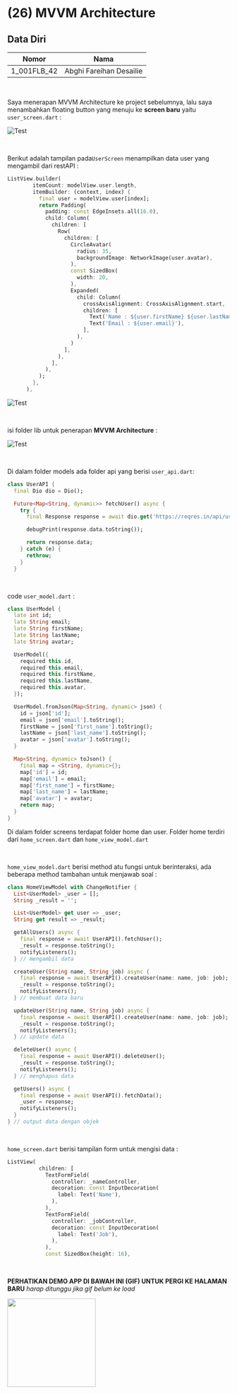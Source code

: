 # (26) MVVM Architecture

## Data Diri

| Nomor       | Nama                    |
| ----------- | ----------------------- |
| 1_001FLB_42 | Abghi Fareihan Desailie |

<br>

Saya menerapan MVVM Architecture ke project sebelumnya, lalu saya menambahkan floating button yang menuju ke **screen baru** yaitu `user_screen.dart` :

![Test](../screenshots/ss_home.png)

<br>

Berikut adalah tampilan pada`UserScreen` menampilkan data user yang mengambil dari restAPI :

```dart
ListView.builder(
        itemCount: modelView.user.length,
        itemBuilder: (context, index) {
          final user = modelView.user[index];
          return Padding(
            padding: const EdgeInsets.all(16.0),
            child: Column(
              children: [
                Row(
                  children: [
                    CircleAvatar(
                      radius: 35,
                      backgroundImage: NetworkImage(user.avatar),
                    ),
                    const SizedBox(
                      width: 20,
                    ),
                    Expanded(
                      child: Column(
                        crossAxisAlignment: CrossAxisAlignment.start,
                        children: [
                          Text('Name : ${user.firstName} ${user.lastName}'),
                          Text('Email : ${user.email}'),
                        ],
                      ),
                    )
                  ],
                ),
              ],
            ),
          );
        },
      ),
```

![Test](../screenshots/ss_user.png)

<br>

isi folder lib untuk penerapan **MVVM Architecture** :

![Test](../screenshots/ss_lib.png)

<br>

Di dalam folder models ada folder api yang berisi `user_api.dart`:

```dart
class UserAPI {
  final Dio dio = Dio();

  Future<Map<String, dynamic>> fetchUser() async {
    try {
      final Response response = await dio.get('https://reqres.in/api/users');

      debugPrint(response.data.toString());

      return response.data;
    } catch (e) {
      rethrow;
    }
  }


```

<br>

code `user_model.dart` :

```dart
class UserModel {
  late int id;
  late String email;
  late String firstName;
  late String lastName;
  late String avatar;

  UserModel({
    required this.id,
    required this.email,
    required this.firstName,
    required this.lastName,
    required this.avatar,
  });

  UserModel.fromJson(Map<String, dynamic> json) {
    id = json['id'];
    email = json['email'].toString();
    firstName = json['first_name'].toString();
    lastName = json['last_name'].toString();
    avatar = json['avatar'].toString();
  }

  Map<String, dynamic> toJson() {
    final map = <String, dynamic>{};
    map['id'] = id;
    map['email'] = email;
    map['first_name'] = firstName;
    map['last_name'] = lastName;
    map['avatar'] = avatar;
    return map;
  }
}

```

Di dalam folder screens terdapat folder home dan user. Folder home terdiri dari `home_screen.dart` dan `home_view_model.dart`

<br>

`home_view_model.dart` berisi method atu fungsi untuk berinteraksi, ada beberapa method tambahan untuk menjawab soal :

```dart
class HomeViewModel with ChangeNotifier {
  List<UserModel> _user = [];
  String _result = '';

  List<UserModel> get user => _user;
  String get result => _result;

  getAllUsers() async {
    final response = await UserAPI().fetchUser();
    _result = response.toString();
    notifyListeners();
  } // mengambil data

  createUser(String name, String job) async {
    final response = await UserAPI().createUser(name: name, job: job);
    _result = response.toString();
    notifyListeners();
  } // membuat data baru

  updateUser(String name, String job) async {
    final response = await UserAPI().createUser(name: name, job: job);
    _result = response.toString();
    notifyListeners();
  } // update data

  deleteUser() async {
    final response = await UserAPI().deleteUser();
    _result = response.toString();
    notifyListeners();
  } // menghapus data

  getUsers() async {
    final response = await UserAPI().fetchData();
    _user = response;
    notifyListeners();
  }
} // output data dengan objek
```

<br>

`home_screen.dart` berisi tampilan form untuk mengisi data :

```dart
ListView(
          children: [
            TextFormField(
              controller: _nameController,
              decoration: const InputDecoration(
                label: Text('Name'),
              ),
            ),
            TextFormField(
              controller: _jobController,
              decoration: const InputDecoration(
                label: Text('Job'),
              ),
            ),
            const SizedBox(height: 16),
```

<br>

**PERHATIKAN DEMO APP DI BAWAH INI (GIF) UNTUK PERGI KE HALAMAN BARU**
_harap ditunggu jika gif belum ke load_

<img src="../screenshots/demo_app.gif" width='200'>
